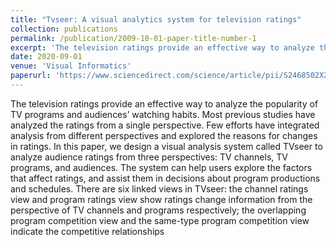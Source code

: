 ```yaml
---
title: "Tvseer: A visual analytics system for television ratings"
collection: publications
permalink: /publication/2009-10-01-paper-title-number-1
excerpt: 'The television ratings provide an effective way to analyze the popularity of TV programs and audiences’ watching habits.'
date: 2020-09-01
venue: 'Visual Informatics'
paperurl: 'https://www.sciencedirect.com/science/article/pii/S2468502X20300279'
---
```


The television ratings provide an effective way to analyze the popularity of TV programs and audiences’ watching habits. Most previous studies have analyzed the ratings from a single perspective. Few efforts have integrated analysis from different perspectives and explored the reasons for changes in ratings. In this paper, we design a visual analysis system called TVseer to analyze audience ratings from three perspectives: TV channels, TV programs, and audiences. The system can help users explore the factors that affect ratings, and assist them in decisions about program productions and schedules. There are six linked views in TVseer: the channel ratings view and program ratings view show ratings change information from the perspective of TV channels and programs respectively; the overlapping program competition view and the same-type program competition view indicate the competitive relationships